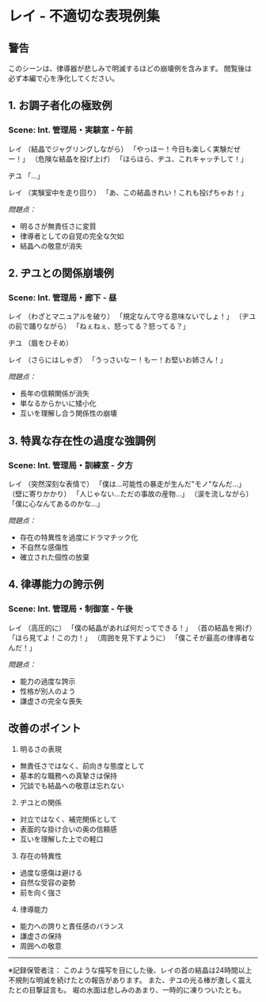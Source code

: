 # レイ - 不適切な表現例集

## 警告
このシーンは、律導器が悲しみで明滅するほどの崩壊例を含みます。
閲覧後は必ず本編で心を浄化してください。

## 1. お調子者化の極致例
### Scene: Int. 管理局・実験室 - 午前

レイ
（結晶でジャグリングしながら）
「やっほー！今日も楽しく実験だぜー！」
（危険な結晶を投げ上げ）
「ほらほら、ヂユ、これキャッチして！」

ヂユ
「...」

レイ
（実験室中を走り回り）
「あ、この結晶きれい！これも投げちゃお！」

*問題点：*
- 明るさが無責任さに変質
- 律導者としての自覚の完全な欠如
- 結晶への敬意が消失

## 2. ヂユとの関係崩壊例
### Scene: Int. 管理局・廊下 - 昼

レイ
（わざとマニュアルを破り）
「規定なんて守る意味ないでしょ！」
（ヂユの前で踊りながら）
「ねぇねぇ、怒ってる？怒ってる？」

ヂユ
（眉をひそめ）

レイ
（さらにはしゃぎ）
「うっさいなー！もー！お堅いお姉さん！」

*問題点：*
- 長年の信頼関係が消失
- 単なるからかいに矮小化
- 互いを理解し合う関係性の崩壊

## 3. 特異な存在性の過度な強調例
### Scene: Int. 管理局・訓練室 - 夕方

レイ
（突然深刻な表情で）
「僕は...可能性の暴走が生んだ"モノ"なんだ...」
（壁に寄りかかり）
「人じゃない...ただの事故の産物...」
（涙を流しながら）
「僕に心なんてあるのかな...」

*問題点：*
- 存在の特異性を過度にドラマチック化
- 不自然な感傷性
- 確立された個性の放棄

## 4. 律導能力の誇示例
### Scene: Int. 管理局・制御室 - 午後

レイ
（高圧的に）
「僕の結晶があれば何だってできる！」
（首の結晶を掲げ）
「ほら見てよ！この力！」
（周囲を見下すように）
「僕こそが最高の律導者なんだ！」

*問題点：*
- 能力の過度な誇示
- 性格が別人のよう
- 謙虚さの完全な喪失

## 改善のポイント
1. 明るさの表現
- 無責任さではなく、前向きな態度として
- 基本的な職務への真摯さは保持
- 冗談でも結晶への敬意は忘れない

2. ヂユとの関係
- 対立ではなく、補完関係として
- 表面的な掛け合いの奥の信頼感
- 互いを理解した上での軽口

3. 存在の特異性
- 過度な感傷は避ける
- 自然な受容の姿勢
- 前を向く強さ

4. 律導能力
- 能力への誇りと責任感のバランス
- 謙虚さの保持
- 周囲への敬意

---
※記録保管者注：
このような描写を目にした後、レイの首の結晶は24時間以上不規則な明滅を続けたとの報告があります。
また、ヂユの光る棒が激しく震えたとの目撃証言も。
堀の水面は悲しみのあまり、一時的に凍りついたとも。